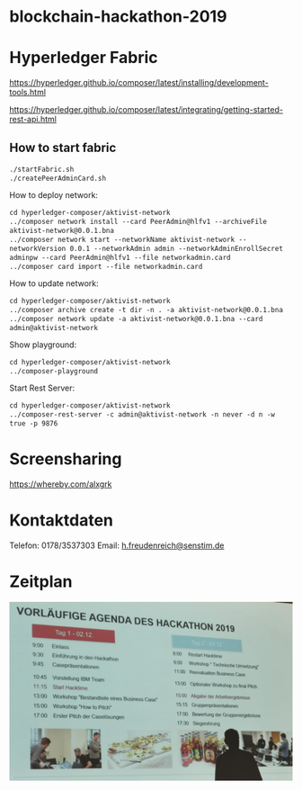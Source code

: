# blockchain-hackathon-2019

# Hyperledger Fabric
https://hyperledger.github.io/composer/latest/installing/development-tools.html

https://hyperledger.github.io/composer/latest/integrating/getting-started-rest-api.html

## How to start fabric
```
./startFabric.sh
./createPeerAdminCard.sh
```

How to deploy network:
```
cd hyperledger-composer/aktivist-network
../composer network install --card PeerAdmin@hlfv1 --archiveFile aktivist-network@0.0.1.bna
../composer network start --networkName aktivist-network --networkVersion 0.0.1 --networkAdmin admin --networkAdminEnrollSecret adminpw --card PeerAdmin@hlfv1 --file networkadmin.card
../composer card import --file networkadmin.card
```

How to update network:
```
cd hyperledger-composer/aktivist-network
../composer archive create -t dir -n . -a aktivist-network@0.0.1.bna
../composer network update -a aktivist-network@0.0.1.bna --card admin@aktivist-network
```

Show playground:
```
cd hyperledger-composer/aktivist-network
../composer-playground
```

Start Rest Server:
```
cd hyperledger-composer/aktivist-network
../composer-rest-server -c admin@aktivist-network -n never -d n -w true -p 9876
```

# Screensharing
https://whereby.com/alxgrk

# Kontaktdaten

Telefon: 0178/3537303
Email: h.freudenreich@senstim.de

# Zeitplan
![alt text](https://github.com/alxgrk/blockchain-hackathon-2019/blob/master/Screenshot%202019-12-02%20at%2012.26.47.png)
